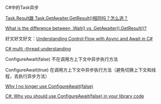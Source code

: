 C#中的Task异步


[Task.Result跟 Task.GetAwaiter.GetResult()相同吗？怎么选？](https://cloud.tencent.com/developer/article/1649197)


[What is the difference between .Wait() vs .GetAwaiter().GetResult()?](https://stackoverflow.com/questions/36426937/what-is-the-difference-between-wait-vs-getawaiter-getresult)


好文好文好文：[Understanding Control Flow with Async and Await in C#](https://www.pluralsight.com/guides/understand-control-flow-async-await)


[C# multi -thread understanding](https://www.programmerall.com/article/56802485818/)


ConfigureAwait(false) 不在调用方上下文中异步执行方法

ConfigureAwait(true) 在调用方上下文中异步执行方法（避免切换上下文和线程，去执行异步方法）

[Why I no longer use ConfigureAwait(false)](https://dev.to/noseratio/why-i-no-longer-use-configureawait-false-3pne) 

[C#: Why you should use ConfigureAwait(false) in your library code](https://medium.com/bynder-tech/c-why-you-should-use-configureawait-false-in-your-library-code-d7837dce3d7f)
